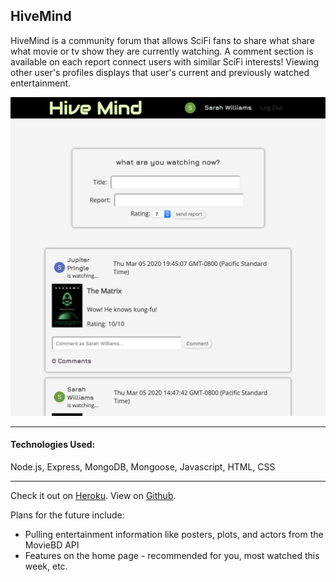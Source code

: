 HiveMind
-

HiveMind is a community forum that allows SciFi fans to share what share what movie or tv show they are currently watching. A comment section is available on each report connect users with similar SciFi interests! Viewing other user's profiles displays that user's current and previously watched entertainment. 


![Home Screen](public/images/home-page.png)

---

#### Technologies Used:
Node.js, Express, MongoDB, Mongoose, Javascript, HTML, CSS

---

Check it out on [Heroku](https://hive--mind.herokuapp.com/).
View on [Github](https://github.com/arghmatey/Hive-Mind).

Plans for the future include:

* Pulling entertainment information like posters, plots, and actors from the MovieBD API
* Features on the home page - recommended for you, most watched this week, etc.